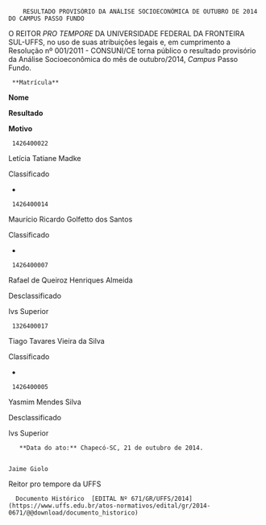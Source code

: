         RESULTADO PROVISÓRIO DA ANÁLISE SOCIOECONÔMICA DE OUTUBRO DE 2014 DO CAMPUS PASSO FUNDO  

O REITOR *PRO TEMPORE* DA UNIVERSIDADE FEDERAL DA FRONTEIRA SUL-UFFS, no uso de suas atribuições legais e, em cumprimento a Resolução nº 001/2011 - CONSUNI/CE torna público o resultado provisório da Análise Socioeconômica do mês de outubro/2014, *Campus* Passo Fundo.

     **Matrícula**

   **Nome**

   **Resultado**

   **Motivo**

     1426400022

   Letícia Tatiane Madke

   Classificado

   -

     1426400014

   Maurício Ricardo Golfetto dos Santos

   Classificado

   -

     1426400007

   Rafael de Queiroz Henriques Almeida

   Desclassificado

   Ivs Superior

     1326400017

   Tiago Tavares Vieira da Silva

   Classificado

   -

     1426400005

   Yasmim Mendes Silva

   Desclassificado

   Ivs Superior

       **Data do ato:** Chapecó-SC, 21 de outubro de 2014.   
 

    Jaime Giolo   
 Reitor pro tempore da UFFS 

      Documento Histórico  [EDITAL Nº 671/GR/UFFS/2014](https://www.uffs.edu.br/atos-normativos/edital/gr/2014-0671/@@download/documento_historico)     
      